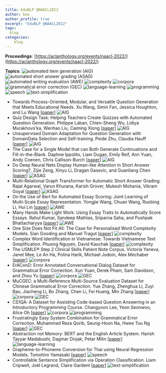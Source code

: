 ```yaml
---
title: EduNLP @NAACL2022
author: bea
author_profile: true
excerpt: "EduNLP @NAACL2022"
tags:
  blog
categories:
    blog
---
```



  **Proceedings**: [https://aclanthology.org/events/naacl-2022/](https://aclanthology.org/events/naacl-2022/)
  
  **Topics**: ![automated item generation (AIG)](https://img.shields.io/badge/%20-automated_item_generation_(AIG)-red?style=flat-square) ![automated short answer grading (ASAG)](https://img.shields.io/badge/%20-automated_short_answer_grading_(ASAG)-880808?style=flat-square) ![automated writing evaluation (AWE)](https://img.shields.io/badge/%20-automated_writing_evaluation_(AWE)-AA4A44?style=flat-square) ![complexity](https://img.shields.io/badge/%20-complexity-ff69b4?style=flat-square) ![corpora](https://img.shields.io/badge/%20-corpora-black?style=flat-square) ![grammatical error correction (GEC)](https://img.shields.io/badge/%20-grammatical_error_correction_(GEC)-yellowgreen?style=flat-square) ![language-learning](https://img.shields.io/badge/%20-language_learning-cyanblue?style=flat-square) ![programming](https://img.shields.io/badge/%20-programming-7393B3?style=flat-square) ![speech](https://img.shields.io/badge/%20-speech-lightgrey?style=flat-square) ![text-simplification](https://img.shields.io/badge/%20-text_simplification-blue?style=flat-square) 
  
- Towards Process-Oriented, Modular, and Versatile Question Generation that Meets Educational Needs. Xu Wang, Simin Fan, Jessica Houghton, and Lu Wang [[paper](https://aclanthology.org/2022.naacl-main.22.pdf)] ![AIG](https://img.shields.io/badge/%20-AIG-red?style=flat-square)
- Quiz Design Task: Helping Teachers Create Quizzes with Automated Question Generation. Philippe Laban, Chien-Sheng Wu, Lidiya Murakhovs’ka, Wenhao Liu, Caiming Xiong [[paper](https://aclanthology.org/2022.findings-naacl.9/)] ![AIG](https://img.shields.io/badge/%20-AIG-red?style=flat-square)
- Unsupervised Domain Adaptation for Question Generation with DomainData Selection and Self-training. Peide Zhu, Claudia Hauff [[paper](https://aclanthology.org/2022.findings-naacl.183.pdf)] ![AIG](https://img.shields.io/badge/%20-AIG-red?style=flat-square)
- The Case for a Single Model that can Both Generate Continuations and Fill-in-the-Blank. Daphne Ippolito, Liam Dugan, Emily Reif, Ann Yuan, Andy Coenen, Chris Callison-Burch [[paper](https://aclanthology.org/2022.findings-naacl.185.pdf)] ![AIG](https://img.shields.io/badge/%20-AIG-red?style=flat-square)
- Do Deep Neural Nets Display Human-like Attention in Short Answer Scoring?. Zijie Zeng, Xinyu Li, Dragan Gasevic, and Guanliang Chen [[paper](https://aclanthology.org/2022.naacl-main.14.pdf)] ![ASAG](https://img.shields.io/badge/%20-ASAG-880808?style=flat-square)
- Multi-Relational Graph Transformer for Automatic Short Answer Grading. Rajat Agarwal, Varun Khurana, Karish Grover, Mukesh Mohania, Vikram Goyal [[paper](https://aclanthology.org/2022.naacl-main.146.pdf)] ![ASAG](https://img.shields.io/badge/%20-ASAG-880808?style=flat-square)
- On the Use of Bert for Automated Essay Scoring: Joint Learning of Multi-Scale Essay Representation. Yongjie Wang, Chuan Wang, Ruobing Li, Hui Lin [[paper](https://aclanthology.org/2022.naacl-main.249.pdf)] ![AWE](https://img.shields.io/badge/%20-AWE-AA4A44?style=flat-square)
- Many Hands Make Light Work: Using Essay Traits to Automatically Score Essays. Rahul Kumar, Sandeep Mathias, Sriparna Saha, and Pushpak Bhattacharyya [[paper](https://aclanthology.org/2022.naacl-main.106.pdf)] ![AWE](https://img.shields.io/badge/%20-AWE-AA4A44?style=flat-square)
- One Size Does Not Fit All: The Case for Personalised Word Complexity Models. Sian Gooding and Manuel Tragut [[paper](https://aclanthology.org/2022.findings-naacl.27/)] ![complexity](https://img.shields.io/badge/%20-complexity-ff69b4?style=flat-square)
- Complex Word Identification in Vietnamese: Towards Vietnamese Text Simplification. Phuong Nguyen, David Kauchak [[paper](https://aclanthology.org/2022.mia-1.6.pdf)] ![complexity](https://img.shields.io/badge/%20-complexity-ff69b4?style=flat-square)
- The USMLE® Step 2 Clinical Skills Patient Note Corpus. Victoria Yaneva, Janet Mee, Le An Ha, Polina Harik, Michael Jodoin, Alex Mechaber [[paper](https://aclanthology.org/2022.naacl-main.208.pdf)] ![corpora](https://img.shields.io/badge/%20-corpora-black?style=flat-square)
- ErAConD: Error Annotated Conversational Dialog Dataset for Grammatical Error Correction. Xun Yuan, Derek Pham, Sam Davidson, and Zhou Yu [[paper](https://aclanthology.org/2022.naacl-main.5.pdf)] ![corpora](https://img.shields.io/badge/%20-corpora-black?style=flat-square) ![GEC](https://img.shields.io/badge/%20-GEC-yellowgreen?style=flat-square)
- MuCGEC: a Multi-Reference Multi-Source Evaluation Dataset for Chinese Grammatical Error Correction. Yue Zhang, Zhenghua Li, Zuyi Bao, Jiacheng Li, Bo Zhang, Chen Li, Fei Huang, Min Zhang [[paper](https://aclanthology.org/2022.naacl-main.227.pdf)] ![corpora](https://img.shields.io/badge/%20-corpora-black?style=flat-square) ![GEC](https://img.shields.io/badge/%20-GEC-yellowgreen?style=flat-square)
- CS1QA: A Dataset for Assisting Code-based Question Answering in an Introductory Programming Course. Changyoon Lee, Yeon Seonwoo, Alice Oh [[paper](https://aclanthology.org/2022.naacl-main.148.pdf)] ![corpora](https://img.shields.io/badge/%20-corpora-black?style=flat-square) ![programming](https://img.shields.io/badge/%20-programming-7393B3?style=flat-square)
- Frustratingly Easy System Combination for Grammatical Error Correction. Muhammad Reza Qorib, Seung-Hoon Na, Hwee Tou Ng [[paper](https://aclanthology.org/2022.naacl-main.143.pdf)] ![GEC](https://img.shields.io/badge/%20-GEC-yellowgreen?style=flat-square)
- Abstraction not Memory: BERT and the English Article System. Harish Tayyar Madabushi, Dagmar Divjak, Petar Milin [[paper](https://aclanthology.org/2022.naacl-main.67.pdf)] ![language-learning](https://img.shields.io/badge/%20-language_learning-cyanblue?style=flat-square)
- Grapheme-to-Phoneme Conversion for Thai using Neural Regression Models. Tomohiro Yamasaki [[paper](https://aclanthology.org/2022.naacl-main.315.pdf)] ![speech](https://img.shields.io/badge/%20-speech-lightgrey?style=flat-square)
- Controllable Sentence Simplification via Operation Classification. Liam Cripwell, Joël Legrand, Claire Gardent [[paper](https://aclanthology.org/2022.findings-naacl.161.pdf)] ![text-simplification](https://img.shields.io/badge/%20-text_simplification-blue?style=flat-square)

